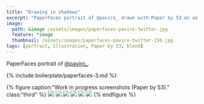 ```yaml
---
title: "Drawing in shadows"
excerpt: "PaperFaces portrait of @paviro_ drawn with Paper by 53 on an iPad."
image: 
  path: &image /assets/images/paperfaces-paviro-twitter.jpg 
  feature: *image
  thumbnail: /assets/images/paperfaces-paviro-twitter-150.jpg
tags: [portrait, illustration, Paper by 53, blend]
---
```


PaperFaces portrait of [@paviro_](https://twitter.com/paviro_).

{% include boilerplate/paperfaces-3.md %}

{% figure caption:"Work in progress screenshots (Paper by 53)." class:"third" %}
[![](/assets/images/paperfaces-paviro-process-1-600.jpg)](/assets/images/paperfaces-paviro-process-1-lg.jpg)
[![](/assets/images/paperfaces-paviro-process-2-600.jpg)](/assets/images/paperfaces-paviro-process-2-lg.jpg)
[![](/assets/images/paperfaces-paviro-process-3-600.jpg)](/assets/images/paperfaces-paviro-process-3-lg.jpg)
[![](/assets/images/paperfaces-paviro-process-4-600.jpg)](/assets/images/paperfaces-paviro-process-4-lg.jpg)
[![](/assets/images/paperfaces-paviro-process-5-600.jpg)](/assets/images/paperfaces-paviro-process-5-lg.jpg)
[![](/assets/images/paperfaces-paviro-process-6-600.jpg)](/assets/images/paperfaces-paviro-process-6-lg.jpg)
{% endfigure %}
